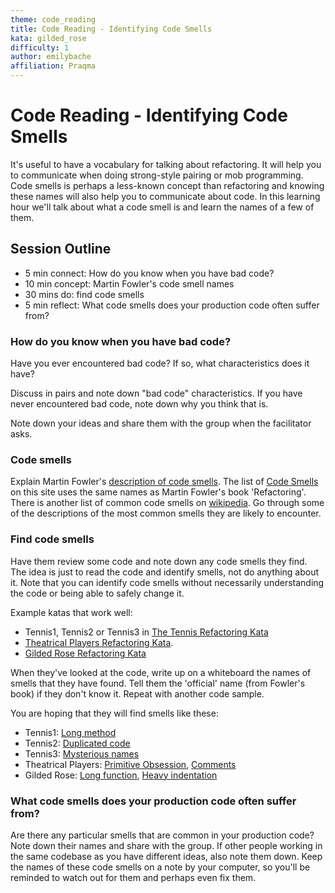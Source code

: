 ```yaml
---
theme: code_reading
title: Code Reading - Identifying Code Smells
kata: gilded_rose
difficulty: 1
author: emilybache
affiliation: Praqma
---
```


# Code Reading - Identifying Code Smells

It's useful to have a vocabulary for talking about refactoring. It will help you to communicate when doing strong-style pairing or mob programming. Code smells is perhaps a less-known concept than refactoring and knowing these names will also help you to communicate about code. In this learning hour we'll talk about what a code smell is and learn the names of a few of them. 

## Session Outline
 
* 5 min connect: How do you know when you have bad code? 
* 10 min concept: Martin Fowler's code smell names 
* 30 mins do: find code smells
* 5 min reflect: What code smells does your production code often suffer from?

### How do you know when you have bad code?
Have you ever encountered bad code? If so, what characteristics does it have?

Discuss in pairs and note down "bad code" characteristics. If you have never encountered bad code, note down why you think that is.

Note down your ideas and share them with the group when the facilitator asks.

### Code smells
Explain Martin Fowler's [description of code smells](https://www.martinfowler.com/bliki/CodeSmell.html). The list of [Code Smells](/reference/code_smells/index.html) on this site uses the same names as Martin Fowler's book 'Refactoring'. There is another list of common code smells on [wikipedia](https://en.wikipedia.org/wiki/Code_smell). Go through some of the descriptions of the most common smells they are likely to encounter.

### Find code smells
Have them review some code and note down any code smells they find. The idea is just to read the code and identify smells, not do anything about it. Note that you can identify code smells without necessarily understanding the code or being able to safely change it.

Example katas that work well:

* Tennis1, Tennis2 or Tennis3 in [The Tennis Refactoring Kata](https://github.com/emilybache/Tennis-Refactoring-Kata)
* [Theatrical Players Refactoring Kata](https://github.com/emilybache/Theatrical-Players-Refactoring-Kata).
* [Gilded Rose Refactoring Kata](https://github.com/emilybache/GildedRose-Refactoring-Kata)

When they've looked at the code, write up on a whiteboard the names of smells that they have found. Tell them the 'official' name (from Fowler's book) if they don't know it. Repeat with another code sample.

You are hoping that they will find smells like these:

* Tennis1: [Long method](/code_smells/long_function.html)
* Tennis2: [Duplicated code](/code_smells/duplicated_code.html)
* Tennis3: [Mysterious names](/code_smells/mysterious_name.html)
* Theatrical Players: [Primitive Obsession](/code_smells/primitive_obsession.html), [Comments](/code_smells/comments.html)
* Gilded Rose: [Long function](/code_smells/long_function.html), [Heavy indentation](/code_smells/heavy_indentation.html)

### What code smells does your production code often suffer from?
Are there any particular smells that are common in your production code? Note down their names and share with the group. If other people working in the same codebase as you have different ideas, also note them down. Keep the names of these code smells on a note by your computer, so you'll be reminded to watch out for them and perhaps even fix them. 
